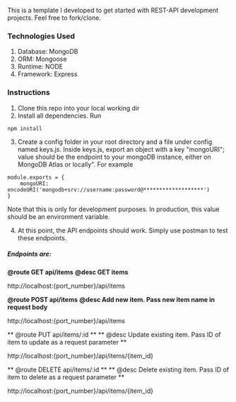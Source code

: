 This is a template I developed to get started with REST-API development projects. Feel free to fork/clone.

### Technologies Used

1. Database: MongoDB
2. ORM: Mongoose
3. Runtime: NODE
4. Framework: Express

### Instructions

1. Clone this repo into your local working dir
2. Install all dependencies. Run

```
npm install
```

3. Create a config folder in your root directory and a file under config named keys.js. Inside keys.js, export an object with a key "mongoURI"; value should be the endpoint to your mongoDB instance, either on MongoDB Atlas or locally". For example

```
module.exports = {
    mongoURI: encodeURI('mongodb+srv://username:password@*******************')
}
```
Note that this is only for development purposes. In production, this value should be an environment variable.

4. At this point, the API endpoints should work. Simply use postman to test these endpoints. 

##### Endpoints are:

**@route GET api/items**
**@desc GET items**

http://localhost:{port_number}/api/items



**@route POST api/items**
**@desc Add new item. Pass new item name in request body**

http://localhost:{port_number}/api/items


** @route PUT api/items/:id **
** @desc Update existing item. Pass ID of item to update as a request parameter **

http://localhost:{port_number}/api/items/{item_id}


** @route DELETE api/items/:id **
** @desc Delete existing item. Pass ID of item to delete as a request parameter **

http://localhost:{port_number}/api/items/{item_id}



